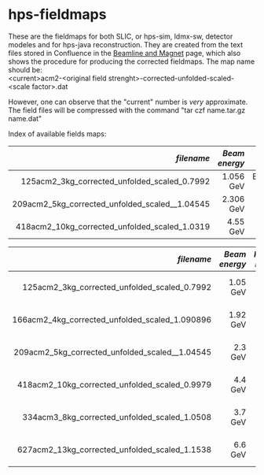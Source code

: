 # hps-fieldmaps

These are the fieldmaps for both SLIC, or hps-sim, ldmx-sw, detector modeles and for 
hps-java reconstruction. They are created from the text files stored in Confluence in the
[Beamline and Magnet](https://confluence.slac.stanford.edu/display/hpsg/Beamline+and+Magnet) 
page, which also shows the procedure for producing the corrected fieldmaps.
The map name should be:  
\<current\>acm2-\<original field strenght\>-corrected-unfolded-scaled-\<scale factor\>.dat

However, one can observe that the "current" number is _very_ approximate. The field files will be
compressed with the command "tar czf name.tar.gz name.dat"

Index of available fields maps:

| *filename*                                         | *Beam energy*|     *run period* |
|---------------------------------------------------:|-------------:|-----------------:|
| 125acm2_3kg_corrected_unfolded_scaled_0.7992       |    1.056 GeV | Engineering 2015 | 
| 209acm2_5kg_corrected_unfolded_scaled__1.04545     |    2.306 GeV | Physics Run 2016 |
| 418acm2_10kg_corrected_unfolded_scaled_1.0319      |    4.55 GeV  | Physics Run 2019 |

| *filename*                                         | *Beam energy*| *Proposal Detector* |
|---------------------------------------------------:|-------------:|--------------------:|
| 125acm2_3kg_corrected_unfolded_scaled_0.7992       |    1.05 GeV  | Proposal 2017 1pt05 | 
| 166acm2_4kg_corrected_unfolded_scaled_1.090896     |    1.92 GeV  | Proposal 2021 1pt9
| 209acm2_5kg_corrected_unfolded_scaled__1.04545     |    2.3 GeV   | Proposal 2017 2pt3  |
| 418acm2_10kg_corrected_unfolded_scaled_0.9979      |    4.4 GeV   | Proposal 2017 4pt4  |
| 334acm3_8kg_corrected_unfolded_scaled_1.0508       |    3.7 GeV   | Proposal 2021 3pt7  |
| 627acm2_13kg_corrected_unfolded_scaled_1.1538      |    6.6 GeV   | Proposal 2017 6pt6  |


